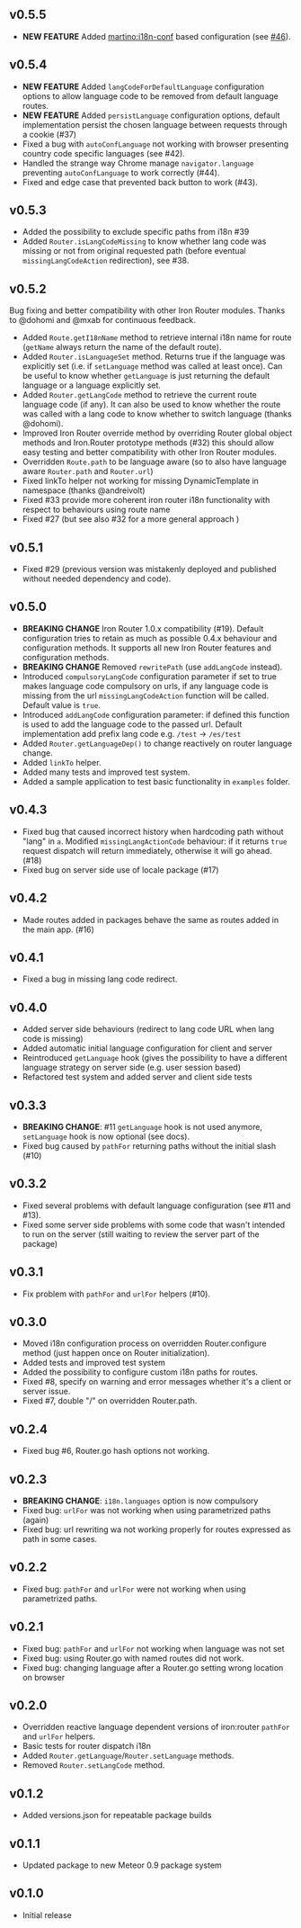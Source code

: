 ## v0.5.5

* **NEW FEATURE** Added [martino:i18n-conf](https://atmospherejs.com/martino/i18n-conf) based configuration (see [#46](https://github.com/yoolab/iron-router-i18n/issues/46)).


## v0.5.4

* **NEW FEATURE** Added ```langCodeForDefaultLanguage``` configuration options to allow language code to be removed from default language routes.
* **NEW FEATURE** Added ```persistLanguage``` configuration options, default implementation persist the chosen language between requests through a cookie (#37)
* Fixed a bug with ```autoConfLanguage``` not working with browser presenting country code specific languages (see #42).
* Handled the strange way Chrome manage ```navigator.language``` preventing ```autoConfLanguage``` to work correctly (#44).
* Fixed and edge case that prevented back button to work (#43).


## v0.5.3

* Added the possibility to exclude specific paths from i18n #39
* Added ```Router.isLangCodeMissing``` to know whether lang code was missing or not from original requested path (before
eventual ```missingLangCodeAction``` redirection), see #38.


## v0.5.2

Bug fixing and better compatibility with other Iron Router modules. Thanks to @dohomi and @mxab
for continuous feedback.

* Added ```Route.getI18nName``` method to retrieve internal i18n name for route (```getName``` always return the name
of the default route).
* Added ```Router.isLanguageSet``` method. Returns true if the language was explicitly set (i.e. if ```setLanguage```
method was called at least once). Can be useful to know whether ```getLanguage``` is just returning the default language
or a language explicitly set.
* Added ```Router.getLangCode``` method to retrieve the current route language code (if any). It can also be used to know
whether the route was called with a lang code to know whether to switch language (thanks @dohomi).
* Improved Iron Router override method by overriding Router global object methods and Iron.Router prototype methods (#32)
this should allow easy testing and better compatibility with other Iron Router modules.
* Overridden ```Route.path``` to be language aware (so to also have language aware ```Router.path``` and ```Router.url```)
* Fixed linkTo helper not working for missing DynamicTemplate in namespace (thanks @andreivolt)
* Fixed #33 provide more coherent iron router i18n functionality with respect to behaviours using route name
* Fixed #27 (but see also #32 for a more general approach )


## v0.5.1

* Fixed #29 (previous version was mistakenly deployed and published without needed dependency and code).


## v0.5.0

* **BREAKING CHANGE** Iron Router 1.0.x compatibility (#19). Default configuration tries to retain as much as
possible 0.4.x behaviour and configuration methods. It supports all new Iron Router features and configuration
methods.
* **BREAKING CHANGE** Removed `rewritePath` (use `addLangCode` instead).
* Introduced `compulsoryLangCode` configuration parameter if set to true makes language
code compulsory on urls, if any language code is missing from the url  `missingLangCodeAction` function will be called.
Default value is `true`.
* Introduced `addLangCode` configuration parameter: if defined this function is used to
add the language code to the passed url. Default implementation add prefix lang code e.g. `/test` -> `/es/test`
* Added `Router.getLanguageDep()` to change reactively on router language change.
* Added `linkTo` helper.
* Added many tests and improved test system.
* Added a sample application to test basic functionality in `examples` folder.


## v0.4.3

* Fixed bug that caused incorrect history when hardcoding path without "lang" in `a`. Modified `missingLangActionCode`
 behaviour: if it returns `true` request dispatch will return immediately, otherwise it will go ahead. (#18)
* Fixed bug on server side use of locale package (#17)


## v0.4.2

* Made routes added in packages behave the same as routes added in the main app. (#16)

## v0.4.1

* Fixed a bug in missing lang code redirect.

## v0.4.0

* Added server side behaviours (redirect to lang code URL when lang code is missing)
* Added automatic initial language configuration for client and server
* Reintroduced `getLanguage` hook (gives the possibility to have a different language strategy on server side (e.g. user session based)
* Refactored test system and added server and client side tests

## v0.3.3

* **BREAKING CHANGE**: #11 `getLanguage` hook is not used anymore, `setLanguage` hook is now optional (see docs).
* Fixed bug caused by `pathFor` returning paths without the initial slash (#10) 

## v0.3.2

* Fixed several problems with default language configuration (see #11 and #13).
* Fixed some server side problems with some code that wasn't intended to run on the server 
(still waiting to review the server part of the package)

## v0.3.1

* Fix problem with `pathFor` and `urlFor` helpers (#10).

## v0.3.0

* Moved i18n configuration process on overridden Router.configure method (just happen once on Router initialization).  
* Added tests and improved test system
* Added the possibility to configure custom i18n paths for routes. 
* Fixed #8, specify on warning and error messages whether it's a client or server issue.
* Fixed #7, double "/" on overridden Router.path.

## v0.2.4

* Fixed bug #6, Router.go hash options not working.

## v0.2.3

* **BREAKING CHANGE**: `i18n.languages` option is now compulsory
* Fixed bug: `urlFor` was not working when using parametrized paths (again)
* Fixed bug: url rewriting wa not working properly for routes expressed as path in some cases.

## v0.2.2

* Fixed bug: `pathFor` and `urlFor` were not working when using parametrized paths.


## v0.2.1

* Fixed bug: `pathFor` and `urlFor` not working when language was not set
* Fixed bug: using Router.go with named routes did not work.
* Fixed bug: changing language after a Router.go setting wrong location on browser

## v0.2.0

* Overridden reactive language dependent versions of iron:router `pathFor` and `urlFor` helpers.
* Basic tests for router dispatch i18n 
* Added `Router.getLanguage`/`Router.setLanguage` methods.
* Removed `Router.setLangCode` method.

## v0.1.2

* Added versions.json for repeatable package builds

## v0.1.1

* Updated package to new Meteor 0.9 package system

## v0.1.0

* Initial release


